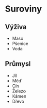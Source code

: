 # Suroviny

## Výživa
- Maso
- Pšenice
- Voda

## Průmysl
- Jíl
- Měď
- Cín
- Železo
- Kámen
- Dřevo
